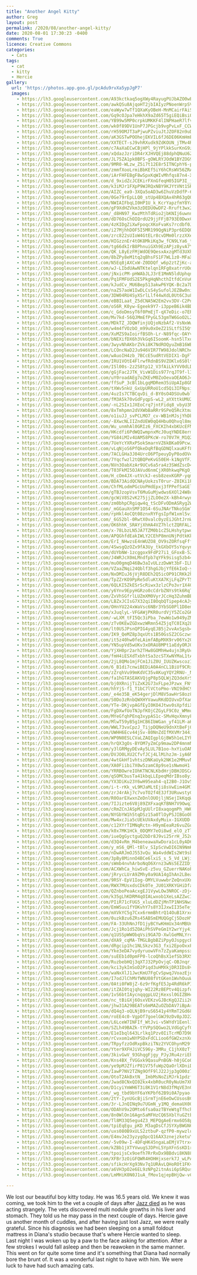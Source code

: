 ```yaml
---
title: "Another Angel Kitty"
author: Greg
layout: post
permalink: /2020/08/another-angel-kitty/
date: 2020-08-01 17:30:23 -0400
comments: True
licence: Creative Commons
categories:
  - Cats
tags:
  - cat
  - kitty
  - Hercie
gallery:
  url: 'https://photos.app.goo.gl/pcAdu9rvXa5ypJgP7'
  images:
    - https://lh3.googleusercontent.com/A93kctkaq5ogXWy4RayugPUJbAZO0wEJR6tvmoRZM6BVVneLb1ig4v7vXRf_pTtVRMtJ4hqZrXx2SD6RIDXbsI_2luUu0bQNdOArfyCqsBfRhUBAWaQqzNOijPB_NfdaC_i7Ul-Eixw=w1920-h1080
    - https://lh3.googleusercontent.com/awkQSu8AjqoHT2jbIAIyzPNoenWrpSVQlr88y4LxcBVqgmfGr8CTDJXQLWMIspibHEA0GPE4qHbO5b_3N-VLkFw2eRrfu1r7NYvY5DazA1BftefGUBzz2eBXF-vZGrg1Q7v4S_b-3Xw=w1920-h1080
    - https://lh3.googleusercontent.com/eaWyw7wTf1QXaKyOBeH-MnMCairFAiSOmK-JO3YCiSk6Rd96azX1gi8vFw1lw_642SXOn7tQlAqzAI3tAlEwLwywIAPGs0rAVYlFyuiJeb00cDpOvtJxZPWOCBE5kLloyiNW1ueL0as=w1920-h1080
    - https://lh3.googleusercontent.com/Gq9cOJpa7eHkhX9aZd65T5giEQiBsiQb9lJbvmiDHIfLEDxVRHkEBUcaKQlRjig9iTovJthqnNrvcAE_PJSXw1MKZfYpM7rJLtoYUfBMN_qsbMLfAfC0ZU-FKY4pODqZLeWikqBY9go=w1920-h1080
    - https://lh3.googleusercontent.com/YB99w5MP0crpkUMKKF4lINPHaeR7lfvI1Y5Qn5oypLpqb-DybUoerG8nyy-SIp_0MY7qoPQTu0RgpaydHvnZzg1woPHbdoWsUZFxAOAIL--d_r1yEK7Dx5EGQIf3_Jg8rOmmouywz10=w1920-h1080
    - https://lh3.googleusercontent.com/wk0f89DV1UnP7JPGcjb9vgPvLxF_CCWrPiYajpOuXATWfvGO3aJRDCsbONMtLTNpyiFekkP_W5acq-7248HBEEiKLiFEl1AvndgqCh61Dyx2b8Ufn5tUxmEf5lD8z-Ctmts8GmIVJiQ=w1920-h1080
    - https://lh3.googleusercontent.com/rH59OMJT3aPjwuPZviuJtJZOF82n9uDcqrNiauK2BcNg5RfxYMaXzIRouclMC6GDg84w4uj-krV1jY6_Kg_H7E1RKSfZr3o4xl23B5QdgZvtdZZlijhWG91pPm0br2NBgZsLwp4kZXE=w1920-h1080
    - https://lh3.googleusercontent.com/aK3GSTwPOOhejEKVIL6fJ6DE06KmHmEEkVKqKGVJXbxSx2WTzBjoSJNElbmXiXUsAW5bCnwf1qmXm5bu5NnkkpsoIY5avy36YeQcPcXSjOWZHubHDK2Qy9gY-OJT3M17hL9FVjtBtrg=w1920-h1080
    - https://lh3.googleusercontent.com/XXTECT-sJ9vhRXudk9ZdKOUN_jTMv4Rqpuebqq36kAbPSQq07MkmBZiypnquvALU2AqvVbmW-b5MwB9ZhejGg9R1JBbxqEAZKWSdhKxbrWPc8WGsQqE-6vEP35V-sx3agdUfQYa3-t0=w1920-h1080
    - https://lh3.googleusercontent.com/c7AaXaECwCBjHPl_9jYPlkkSurKnG9zUWrFnML7NiYChU7_nqRUBFnvPGC5H15SAeb92AXqW0v_aU282eCPnyJLhF5TPXkgfVkZCQgOzlGMefFP1aStzPyu_8MzQf1_JTwfdtxR1Bps=w1920-h1080
    - https://lh3.googleusercontent.com/xQdazJzriDR4rXJHVQEj88dphQNuU6ZZdon4zwAgk46sw2Qe12yHQ4uMtn3E98EcHqL-Lzt5u7IZE3OXGw_tldoea0jkujD7RIOb-sEv9Vcmg6RTda-pD1GhPLyRE_oavzQmeDvPwxQ=w1920-h1080
    - https://lh3.googleusercontent.com/JL75ZA1pk0BFS-gOWLRYJOdW1BYZOG9ev4iLHfUSnjRGYnq7xgUMu-aivmMFHvsCf080XpnOugjHV0Oq-eOUHO6DjbhJ9x93hTJBgn554dygsedMaPxUIG6KlKAY7vLFWTl7yG6qy2s=w1920-h1080
    - https://lh3.googleusercontent.com/9MR0-WLzw_Z5i7t12E8r5ITNCphY6-pMXeA9epkXBpwhE2JeuHCk-BBbpBPsXGBLNhTn192acqD9d-WSBYcLSEF1jp4YRu8cNImL1PaOv8s1z0tGXdGmxryZJrA3kNpVQmDM6WAKuec=w1920-h1080
    - https://lh3.googleusercontent.com/zmmfXooLrmiBbKEf5iY6hCRsWV56ZRApUZUM7yJqSLqFRxmh1S1Q0nkvZsIINrCi9n5QDoR8BOtaoCiDIZ7J1F8elpOEC2f-hRaN2anGDi4awiu8gW5Kf6T_pQY7JhgGcm8fqi25fzE=w1920-h1080
    - https://lh3.googleusercontent.com/iArFHFEBgF8wSpxKqWIvMhfqs87n4-XxhoE0DXt3qJvqbwAAT377S4EBB-OrKKpy20813yEA0pFX2LO8Arus4W-gCwhZSsSDbjk4a4I99tZFm_W97a1sTqtcY26sYVf-WPMvsa5aSY4=w1920-h1080
    - https://lh3.googleusercontent.com/d_9xidZcJCEKirFXnGfeqH05IGP3I_jnDpA08w7ombzXm5u5VbPJv-UQeQMdG7xBwI3Km62xV0F3Ennl6ESaS1H_5bzLPBiSUtq_L3t46FGtpcR2Nacw82Szc3HcYEg_XczYxo4Y0Fc=w1920-h1080
    - https://lh3.googleusercontent.com/k3iMJr1FXpP9WJRQxNBY9KJYtVNt1SRL1yV10NMdQui8ISjYdMg9UkpVHtDxFpMIRmu_6ZWD7uo1WyejyGUch-s4V1TC21YOaCATPajt35dLFZBjT0M0Vpc2NCEga0IKN0qzjKrGV3I=w1920-h1080
    - https://lh3.googleusercontent.com/AIZC_ea9-3XQa5oAD3w6IhuVzDdfP-6dociAWNWKxja4d6_dbwytK17cmp6mFWfAM40WRBr3yMmA5WQKDBVcpYFlxroz-2do62Rbv8aHQT1a-Nbyvi5ZgQfRySb7omgTs_XfmAJ5a8Q=w1920-h1080
    - https://lh3.googleusercontent.com/0Ge79rEpLLQ0_stUp4BXQAx4hR63gQOYlcyt9l8pLc_cmofQAle9Ic3DC5EKkGcStRHZY1Ss2Ojgr57gjpgOJppA_wBIRYP-AnSHaO-ztVLOxUd7XQr5nxr9t8oJ_dMj1nv_lmiaCPM=w1920-h1080
    - https://lh3.googleusercontent.com/NWIAIFbqLI0HP1U_k_KcrYapzfmY8YavBGrNsG3mqUU-ngdxMW-xyuwrt814hc_M3K_CBp-uFDQ0m993VI4FEfKRsitSUgbfOxA7SgyXMmx1DvTstl-lG2EACYaYeZHCsHGFH_s4AIk=w1920-h1080
    - https://lh3.googleusercontent.com/gF9XdHZVkm3zDEDU0wDF2-Rruft3wx27-nU4hCj3W1YATNadEC2dThFCtUNWCbsFfnOF6WE_yQVTxTwV1lVB6HB8XXIY6h8nBXURR7hzfi8HssxBX0FeTx0TLXkwbNU6cw2yz0eYRuU=w1920-h1080
    - https://lh3.googleusercontent.com/_d8HN97_KwzMthTdRio2jbKNIj6uwnnP4QFcdaC9vvHdcqbWJ7CwkUp7g8H3Xohbkuff4zSevcKDm4n5SLSMBELOwjGPBi16BXykIa-86EdYy-KTt4n0IDkvl6jbLO4ej7jsYoCT4BA=w1920-h1080
    - https://lh3.googleusercontent.com/dD76OsChOIQrdU29jjFFjB793E0DwxCVXvLO5SabgQBXs1Co4fv03rkRhXtY3ShEAWZYX7eN1lQAVuGjRBZkebGJ1NSJNLWD9Yme7_wtGvTUuUpxd2UJeV4lvwpyu_j3LyV7rNA-_EU=w1920-h1080
    - https://lh3.googleusercontent.com/4zKIDgZiXwFpoqcXKoFvaKs7rcdbf0J0TNpKw-sayVRupPGRLShzGklh310a9aZqBwl-JiDKVe4U9qpLHM9Ab__RUECZfn5i4vyNL4vr-wXT-AO_57py8wtfkfmxsgSmEierEjAbnBQ=w1920-h1080
    - https://lh3.googleusercontent.com/i27MjhhDOF5I5MR199QgNiP3pr6EDQOg1ey5rsW7fojCt6HqYL6rDx-E0HwOQUOX0IqmDdKbEWuK8KB7g4dQwRS6PRD-zAO13CNJb5dneXvQdgfiAtCe4o2kFqNhc4SOntDShS87Xq8=w1920-h1080
    - https://lh3.googleusercontent.com/zrc822sUIoW4GtELr8cvDMm0lrzzXXebPUSZE6YEEqxIVYCySkrKA_ijld6kMlLkzgkW0xDaIk_oTu1htH2mB4Cn83Z_l_16vyu52RRDlTzM2lZC3wdSiR-Af11w6JaAkxbS2i8atYs=w1920-h1080
    - https://lh3.googleusercontent.com/HIGzznEr4tOK8MkiKq3w_fCN9LYa6_t8QGlKffZ7bYKOTPCqewHEkSWfGc_nNderzJWa8vOzxNL-ir7bmLJLnXsCPQSh6oUfb0Z3tqO0MkUky9_q5ZdmK682wD7cWGoBT2d7OPHor14=w1920-h1080
    - https://lh3.googleusercontent.com/tg66dkIrB8PhnuiGXh9EzAPjz8yvA7YrR6daGVRLlG4oBbQDG5-HhQnhw2D7W3eD1tcL7bnboee7I0APLsmlotRirut0QXOTSi9T2F3Z-vDr37oNfRb9PzPBt7vRMtumZU8NYRA_G2U=w1920-h1080
    - https://lh3.googleusercontent.com/QK_L8yEzFMjWdOE9QesxAxzgMTd3UXheQr9B04ujfykiTElR0h0KXwY7toCdhwebB9pcIc7b0hhemvO1KavDN36KlRubEybGSABo642x1DvZtuvV5G0GwHgEcQOEhuE80SXEXR9U1us=w1920-h1080
    - https://lh3.googleusercontent.com/8bZPy8eM1tq2qBhsFS1F7WL1z0-MFaXCuZg-BGkty1DlN086HhsFRdqYY1iT9ZAdgiO87d2ONcNZIektY4K1oCwzJe8Xc5O9UUrK32NBT8OdBH9NSwjPsgmVtfpLn8GsyPRrAW6DycE=w1920-h1080
    - https://lh3.googleusercontent.com/N5Eq8jAXCxW-Z0DDQf_w6p2ztZjKc-apQnq-k3z6iXtmTRz-lbnXXqEozBChQ8TuBVlgaI3q_nCA2OkhVbthquOnqtOl0Tdf6uBJqazBsGYIDe_RFBzEcLKCIrsu2qjKgr8Rhbjrr-U=w1920-h1080
    - https://lh3.googleusercontent.com/wJ-LIbdUAwNTKtelqn1RFg0xatrrUOdmLn5JwcoTB9ZUi0ehDD0QN3tY-Bg03w3vR9tgDtSINQYyoJFtK_v-ZYwLOnZshWvm43ydQ1pwDC1UZM9jFTxU86ubX9_xkwmruuu4D-u-mzU=w1920-h1080
    - https://lh3.googleusercontent.com/jNxicPM-pHWAbJLJ3rE1MmN5ldUphqnAbZx-m0Bv6OCt-FshjHUb1__TiitYW3ShBQZYsNIOLkI7Im3S_K3qFqSJHUdvMpucYxH2Rp22N4CEz-x6LpmLTBiZdOJtBrctIESfh0jExF0=w1920-h1080
    - https://lh3.googleusercontent.com/Pq1FMFUdS2E5PkgHqNhcthItfdCnVu6GGGIDMymX2dMfg2bTR5jOI_D8DXXwFBlClz2i6tA0D7QRaf8HCSwJOtBnnE7D5YFsJCEmtoQrVPta5RRgM-5lxF0pHVFVaPbUhOOKysFVORA=w1920-h1080
    - https://lh3.googleusercontent.com/kJudCv_MU6Bep513akwP6YQK-Bc2a7DDBkYryTU4ZsOrqFHrj72IChu4Ffbf21OxyPmClmJUBnZfZWgKqHlVO7KQmLblEshcpKonkgun8yuiViyRHBzGOMxUCVcj1cbCUP4PMEafcdQ=w1920-h1080
    - https://lh3.googleusercontent.com/naZ57aoW1IwDLCsS4ySufolJEZBw0niL3pB4EePfZHq2ZfMLZGzrHNxN0uJqmquTfOleX1hkxNIoFDtQaM8aGG17hJg8UDTImoGfphWSIbh7rBtUOWyeY1oUmoP8-Xr6iSpLvq_uAvs=w1920-h1080
    - https://lh3.googleusercontent.com/3DW04RU4SyXSrlLlf44wXdL0Ut6C3u8lF05fda0jg2ywtTx4m60fdI_tAjEytCIkrApLSsG7JzNCUJNqp8YQ3iW8A-wLpRAkCPoNDrGxa21TTTVGdFHCAXdEPW_OEfs8WyvlzVleBFs=w1920-h1080
    - https://lh3.googleusercontent.com/eBBILaat_Z5dCNA5W2Em2vv3DV-C2PnEC8pjqEgoLqbpH3NpZL9KOzRlT_SLeyaM1ye4Clhej1pZXupnbO9U3gzb5sWFvkvcaV7QGgRbphTyqn3Pv7Z5xRVEQTBcE119uvSYo_-ssoc=w1920-h1080
    - https://lh3.googleusercontent.com/oS6R_K0yw-Egeek9Y7-i3ppeB6ik4BDUk18U85oaCKnl2fcqFxH7aanwITPaamApzWzfwmQNwmcfSi-8NRrS-tRv4an1kC1s7zUiXjFbEJKX6etr2VVcnZJOakSvUKX__2mryqG5t0M=w1920-h1080
    - https://lh3.googleusercontent.com/c_GdoDmsyT6f0PmEjT-qX7eDic-o7ER0UmS8U2_RhfpuL-_ur-xzEiAxZHyyCUpTNweI85AviUTrhuzvr1YNt_INwJuR2aTlP679MohUYxvbMviLEoYmS3sCKWqjIuYXrqyARlM6H78=w1920-h1080
    - https://lh3.googleusercontent.com/Mv7kd-56QJMmEfPyGL53gmTW6GoO2L2acYGuoz3tDHOpXkLcuhM8tsX7Iv6SnqJTsK2WEw83v74Rl36f899vvESQT76VW37RzVsEAIG-EKmQy67_SruhYSSHc2wNLEH6KnQ1llO-tTU=w1920-h1080
    - https://lh3.googleusercontent.com/MDkTZ_JDQWfinjUQjoNzbAf2-VsNxWwkqaD8AQVesETh0_DxQepluIgOLsihtm_6l7Heb42OYu2bv-deuiIvXGtlXt-AIdmcZdA0FWJG72LZwBAl9KG7U3n9EAe4u1Bs4x6enWvJzsQ=w1920-h1080
    - https://lh3.googleusercontent.com/w4m4fVOzbO_m99u0xOeZ21SLtfSI5QtQN1ondbnzOTV1EZ8V_xjcm_dr-E_eH8TPSSrMfqKcyiVGCG2DDbM5Fy4pxNMc7181r5Tm8dnFmTHCCgYJQlJzD9QMDUVRPhogkjRCuxmKS-Y=w1920-h1080
    - https://lh3.googleusercontent.com/XuMZS9aIoirfBSOh-Lr-N89fqc-OAYvDpavxYFCl3tx8g-mkYefs6jpif5_uVwF2axC25wS9URcJH2IuroOjhLbr_MrkSsZhW-5iPaQUoFMlIlgYEnDR75FQkOn6R_w-IYYibzEuElY=w1920-h1080
    - https://lh3.googleusercontent.com/bNEXifDX6h3VkGq6ISoomK-hsn5lTxo2cLc9yXXV5D1QS1eaAWWkyyYE7ab5FWjpAYrgElPGHABIaFNEGqZJ3VYxA5KS52Dzd2IlXHIIE8dCp9CkM18XM4D1txCUbK5ZjVHoWz--Jug=w1920-h1080
    - https://lh3.googleusercontent.com/3wyvNhAKbrZVki8K7NdROQyuZmB16WBOybCNRNeuMO-4a4g7QCqpQfHmUGLaKrOXrEoYzz6i4Ex8aWOmyR41in-Y5rsp7Q4ThKHsH3BiBbJHXe_Ze94Wkf6pF00aQb1Kv-UbVrSO1YQ=w1920-h1080
    - https://lh3.googleusercontent.com/LCOncNaD2Ju946VIR7TW98JdolNRChe2gXGzq93dHdRx59uqwtxRn_vlcMmU2vnxUok6AGvCNqLiz9Cv3ljFk3kqiRH6UvRhTXs65KZAYFaHlS7g70qx16i7MMkT1DzU6bArLs8bOEA=w1920-h1080
    - https://lh3.googleusercontent.com/wAuoIH4zb_7BCcE5udRtVEDIX1-DgFTztw4jJbZFENE8Kc9VnBZjFbSsXSaA85F_Hf7zC6YcpNF4Fkbn48lvCNlVEYkdnOUxRxI8J4C-fFXRrz3N1gnEwq_00VQkGG1jQ6fANmKut20=w1920-h1080
    - https://lh3.googleusercontent.com/IRU1VOtE4FlrwfRdnBS9VZOKlx6S0lttg9iH9gOcPt9UxBrkgLpbcOArob59jdTRNuhcWU-jo-hgO3wN3sJ3egM2-wKMGfT9u8V46LTvkm9yJWUEjsCsp0iwzFKL8v-aVVJd0nI_-Xo=w1920-h1080
    - https://lh3.googleusercontent.com/ISl00s-2z2S8tp12_V3fAiLkYVV0dLDjgwT2aox6bjtzCknsXQZ8BHisg21iJN-iHw3XIrgGW-g4fOTXhw6ziBflBPmvYRbMOb0KgAvBZhSXMHz62HP5wEmmB57eOmmiv4kb4_knW_U=w1920-h1080
    - https://lh3.googleusercontent.com/gGjFac2JTK_VivW1Dis977rqJT9f-lIt_-s-btmCPuVgInsV8PVmbN3nNxIhgFkhPbnxY1Z2_F2wRavc7sfjk52slYz4CXRNleM4PhlHzbtEpHxqRdszJ1P4tbbSh2HmOOi299rXBGA=w1920-h1080
    - https://lh3.googleusercontent.com/uY0roadAEg7oZKEvM0ZoOevaOEAO6J4M0x1ZaN6lQgxLxe92hGIC-tvmxJIvMjbPO2jWwgFFn15_Aav5fZlwZxFIzYu9S46mdhjkkA20fcgjN8rgWMX9j7eA14a-Bve14PhF2TnUi60=w1920-h1080
    - https://lh3.googleusercontent.com/ffSuP_3cBl1bLgqMDRem35iUpAIp8GNCxhRtJt1p51_WNWO2BjuOygTgo3kIDYPxt-cgefMC7uBQWsUlv8DxN6Vp76iYWVWwg48R6xskoW20MtYhU3iXp3jTHD2ddjLXT_8AFiMLbKY=w1920-h1080
    - https://lh3.googleusercontent.com/tXWv5nkU_GxUpURRoU1cd5Qi3IFNpsiGf3cHMMWCJOLXvUFn6yH6LSyFlKGz-rbJmEbDaI9ddpFKb-jEn9JI84BIXrISpMCQk5yIcCH9ly5qiCh_VGhDx28tVjwuzygDuHq9Vz08IVg=w1920-h1080
    - https://lh3.googleusercontent.com/4uzIs7CTBCqvDi_d-BY0sO4DSUu0wbluRJlvuX4zoznrpIWsY1L4koCHLRIhawfxWwMaCVJ8eY536-Hs1KCVagNLFF_oYn6YJSqhJ2e_1wxKCFmBaYEH-OQH62XRwLs8HHblbV3sMwA=w1920-h1080
    - https://lh3.googleusercontent.com/fM3A5k70vGdFyqpS-wL2_aYXttkUMU2vFDkP4fGvYCHcqq6HwVwd-UScfYWTDxBXTZx8lN9o5Gek8IpfN6s1S83-axm1AUwTicDTQ7aLctOWQTzQD-CV0a3gAFHPqIN5zCNEXiBBweU=w1920-h1080
    - https://lh3.googleusercontent.com/-nL2SIx1JXEoCrq7jntFidq8_vbyU3MDJLlMabvBv16l-0KvpxFaHh9ctCqSRFzK-0hJhu-qXnBcdtbvHFOnOY5l_6uKF-t68jARWod3IAOvOVcrj7Vlal5dLMxUr_QfNPxqEp6hAfs=w1920-h1080
    - https://lh3.googleusercontent.com/8xTmhpmn2dVXWbBaRRr9SPeQ5RcXtmajfTf4RiOLWopgzjtv6nMrYOks9BuAkxXIX-HzyICu6HK0OXuDijzjdomNeumkK_lm1GiKOWYelxp8NG-oN2Pd4Sri26_XxtalqowpcR7xR_g=w1920-h1080
    - https://lh3.googleusercontent.com/o1iuJJ_svPCLMO7_cv-WB1nMJsjYhDbCMsvEugtA4ybDJUOaC_B5n5wet-aaN7wU0DHEQ98KY9avNqpr9tEQuQToOPSoeBM-2xGGpZGuwNQI0ZtPOQpYse1MgavkIBCUUOTxwqTHh3w=w1920-h1080
    - https://lh3.googleusercontent.com/-8XwcNLIIZndUEW0qQ4Hbu0Qhvql8mgtQBXUfCcswCF-y0eeRN5xE3YmDy6wHoMKUCStSrBQbolqaeFcn6QU5RvyLtiLs64iutcT262PyJEilgc4G9LLmSjlb1cbTa1RmSay52HhKlg=w1920-h1080
    - https://lh3.googleusercontent.com/Wu_unmhAl0GRIz6_FXCKIh4xbKUcEFM3_R7OkzXF_m9HDIUiE5IVIoct9XX1ynPaUNi67av84Q36TGjqXfyDHkMM3ovCuDaSmdWgQtebgM8asNtoEKcSgImMIDu_Vqx05Z_akv45lPw=w1920-h1080
    - https://lh3.googleusercontent.com/HKcdfi6PdWQIwmpnxMcJ0uqYNDE8ermSw3U9KEoW-3hSJIpU9XEBsF_4Nzq3jY0sThxq5hYu2GAy6CiUXpFYKJNHhnvrVNOfHBnZbbfDIk0iJOPCxFaXIeWYFi1QCuaAZUetH5YgGaM=w1920-h1080
    - https://lh3.googleusercontent.com/YG84iMIv4UAM58PKcW-ro70V7H_M1Q2oqDbc5zDyr91WsWx8Vol0msZs0U2Vj7NZkhOFf_sJBUyDCm8zPY7hqd1DOQh4s9CQVcaa3UG_EubNJ3Iy-MZUfUtZDiQTZQbFzw4EnjbktWQ=w1920-h1080
    - https://lh3.googleusercontent.com/7UeYcYXRxPSokSmarnVZ6kBKa09PcwJo2RwP8jYfKUrp4jpcahfFzrSdj2VTF2ucZSNhgfaBJMpzKB8sZoGCv5Z887o_ZoO_Xi6Os_v5WgVWZLkCwTdVMGrGP8rCrNZ9HdP6Jxq8rys=w1920-h1080
    - https://lh3.googleusercontent.com/vLqNjoS6PfQkeDqRfBqGDNQlxauKFf8xrTAwFMSyT6ExUgpUp3JKhH-IhF9WwatYckczj8eWudAiZt-iRsSd7pd9CzOfthrEvt7rFT7wE4JshXPEzxc2oIdAfmmWfOVQ4LzTfena3TE=w1920-h1080
    - https://lh3.googleusercontent.com/7ACLGHa3J04UrcO6PTpeuyDyP8odOVe6b8_JjI7I25Cvja14V-tuYrE8L8iDhTCqufkNt5W9GXhJyNolQ-BOSJgAtkzyMc9nO37TAXKCTvyjJgIMQqDfIaxvmOI-Zdj0WDGBPNLsikI=w1920-h1080
    - https://lh3.googleusercontent.com/7Yqcfwzl2tQBQPeKvG50EH-k1NgVfFJhzfjmWLQ4IDZ2KMK6h5Pn26nz657zLxeNnA5P-931ISlXkfrUyYJcATzJ3zfpEB0mMG0LKPBRIlAtYam8244f9WNp5B6t4gpAoDo8CwgJmbo=w1920-h1080
    - https://lh3.googleusercontent.com/NVn3OabXzAr9UCv6a5ra4z3SWdZscD4C0lm-QPGUOpCGHHDKPYTYhdiqUCRXeqx-5nGO9nmv2CyOsN3eY2-onhJTzaXE-bVwDu6Mdsv-fj2NjNM7SwHdv1kwELzYuTFQ_fwsy4xIV3Q=w1920-h1080
    - https://lh3.googleusercontent.com/T03FkMI5OJAVud6nmCjXR0hkwqPKgO_u2YTRCSRcy-ofBEm4LE0S7j5v_Hd68U9PDhMODcRLF5PuvmKx-u3Uj7HH3e2NYMUubTWzUN2iEQS_llXirM5N0SPNx3k5bh7gO2tntcE3vsI=w1920-h1080
    - https://lh3.googleusercontent.com/H_cOm4JX-utVckJ-esb8zexKGRP-yqmkETk18lJjQEy7V8DLzxWITv-2ea60JAW3xuevXsa_21GNuI7su4BSK5EGzXUHzGJic9b1pARLtcZJwSMv_hZl5ZPlkElOvpgc_Vvfi_RlPDY=w1920-h1080
    - https://lh3.googleusercontent.com/BDA73AidQCNAyUokzsT0rur-Z0IKi1PLWQ-T84wu7_OWk5K674Ym4NqBB2Y42fDdUJyK4Zfxs-6ijJ9YeO7vr14S7La1U207vVq4ntPg1DHpdhd2HKAid7V5Uy9_iFKDrT0mZIC4Xg0=w1920-h1080
    - https://lh3.googleusercontent.com/ChfMLodmPGcUoPHdEpxj3fPPefSaGElHXXlhD-CTfgEb4U6_6WWf2wsU-xYXNtJWz_X6v7iMIDBmvQc6F7E8e6xNSa1e9LGhC8IXkeCFmp3Ov4Kj5uelDTRMpz7juhLqGOHEWCIujyo=w1920-h1080
    - https://lh3.googleusercontent.com/gTBJzopVsvT6MuGuMjwdws6XOl24W8qe_FkvgZU9f0oX4CHeMY2clp5lwyrtyNFI_mMb0-TC8Mdz-85SE3RfyEsu8OEntnJ37-6orOGBRsuitkDYX3KNqBejsUEUSyqDG6k08G39W-4=w1920-h1080
    - https://lh3.googleusercontent.com/gcWiV8S2vK275jjZLO0e2X-kBh4rwyn2iTwdblUV7QGZgF7dtOMyP1UZS-vR4QdgFY01GZW8eHOcTOK8fb6FfkFaKHI8nlRcH4DLYfa7uaU1UY1OK4nUiOKMxPvu3iPbQgaaLbGHB58=w1920-h1080
    - https://lh3.googleusercontent.com/zm0bhpCRgiqw4q_tScDFvODmASRyg2WqVtBasAIjq6f_pW399mcr4P27vGLqz5MpaHmn6tnlc6i6l2Todf9MjS7cWlSULSgrx5pVghKUmb5pc89EaYDqA9YsNVVdxkSGbnR3yQKrmLQ=w1920-h1080
    - https://lh3.googleusercontent.com/_mGGauXnSMF1OS4-6SuJNArTNkoSGmTcWGiAD0KaFF37gUs8Ba7x_vNfxISXMy-gAqeQ8tA3QcVh8qwPVspkok_AzB93SZsY2PtY2wKbRS5zRlYrG9HxvqmrzAcxrnYkSsFmDUYD_6U=w1920-h1080
    - https://lh3.googleusercontent.com/rpHkl4oCQt08znxRYFgsIpfW1xml5vi7whgv23t4bbHDjS-1EB4rY20wtGDuHBfOY2tFuaiKKOTcykbpMPOUKIazue4iz7E9MGLuzieBn1xHUrUTrSjzbHKTEkqWnBlb6UF5oFLYe-E=w1920-h1080
    - https://lh3.googleusercontent.com/_6G52bl-0RwtX0valc0yzEiJGhtJrnWQ7Bgo2lhwNl96m-BYDpCN2lixB5GkzcElATOpGdb9sad8a7Nq4y8yKpCnLdsh1V3qRQi9Zo6id-WBmHr7027s4I1T_iozhpC71LFJU3BTURk=w1920-h1080
    - https://lh3.googleusercontent.com/OK6hhK_SRAYjXhHA4VZ7hlctZQRFALZ4BTsGcY-EfhM_plG-_-wyvT3mnsqFG8KvtGmMUnp01yA9w9IXNk7mmAGcVo4ST7JXfmHNiH5IE6toMi9X4DftKVqJDjRMnBntga-mFaHjCEY=w1920-h1080
    - https://lh3.googleusercontent.com/x-78LbzLN5JA7TZM0b1cZ5LHshytpwo6BCh2p-ZeeqLE0G-TvQHJ7IIjh9Fjh_MoBg-8IEJbtP6uS5PxLs0TlSkFdYoMPMOGQDIPSdORQbgOM5qFC3NNCMhf1qK6K6U2HSymuolGHys=w1920-h1080
    - https://lh3.googleusercontent.com/APQGhfdEakIWLY2CEhP8mnUNjPdtkKkngSRqhSMop0kfc4IptSicMO0mEUd_lK6VVT9iIjnMadg21qtfPuJX62o7RWfbD7wQ5LmiIHTvkSFmUxCdR6iNyymcQDO_2fWlCxXpNVgxRuo=w1920-h1080
    - https://lh3.googleusercontent.com/ErI_NHwzsE4nWUZO8_OV9sZORfsqFffA3LoEvTYgY2JxBdYs6dYNolhL5MVBkr4RPl4VCLo9MEQPLCJYtm2zd4hdJBZ5VTu1zZmiopTiLSw9zmMJGXe4bc3eokUzl-NS94fKoQ1sWfQ=w1920-h1080
    - https://lh3.googleusercontent.com/4SwsgQzOZx9fA3Uy_tkGXbOY5sYqvynMuBgwL_lbwWpQ2zGvjegq66Y8EspRT31z1SShCvv-4XL4i6I7uHM8VE4s-SG_JTVheKs3lz5vKf6EPOfLthA3EJE2QeGaMG-xhStkiuh81Wc=w1920-h1080
    - https://lh3.googleusercontent.com/dUYbNW-1zcggox9FdP27i1_GFoxB-5Z0lAIjV1MuTwdAG0QZQn8sq8DXcVYVtKwe1618fyivCcHHHnnYiG9NBsObQ1rWH8LWjx-I6LpIjLHgxQhrC9-pLaR5xKTf8PvIubXsbGm9LgQ=w1920-h1080
    - https://lh3.googleusercontent.com/J4WRJcX0mLMndfpb7qYFk9sisg5zb44b1__sXCUQDvsWqM4SJeYmOXMpaZV-gfKmtkmUSvGMw-hiJ9jCF9UPpyXreYNPK7yQ4U6CkvKrqIqeKdRMprEob0UB0OCq9ZiPNXIsXs5WtFY=w1920-h1080
    - https://lh3.googleusercontent.com/muO0gmqD46Bw3aIvULzzDwWt3bF-ILhEe3cOc0mKWChpfWyDLO1XS3FnoXsrFAdmLTKbgnP_7y-PJIAj-TqROHcsHS_jdD_KBvFTfD7ZTGPanPn006AWMFoYZRPcCwYlOkOMlqp2Wt0=w1920-h1080
    - https://lh3.googleusercontent.com/VZaaZNqi24Qblf3hgGJbjYfE6kIoQ-yCpMnH7O1QDavQBdKH83AIMvX4IQiHIiyDZjYvcgjv_IxaxAhPjcs4aiFX-TiWqjazH3Ay8jhDRdJKYHR5jzFy6DsMtrsbWdfQ6lUhDfRlNlk=w1920-h1080
    - https://lh3.googleusercontent.com/NxDMIuJ6jVjR8DEh2Q5icOP91CRKk2h5QcLtU-lB6TK5ijTay2kswqj6f668aQjtTNJxAFSUPPn2208sTfEo009fRWfWfZmAWJ_HXdm4iuJTl-9CytY5vccEBvfkNhBnCJ85lG3JiG8=w1920-h1080
    - https://lh3.googleusercontent.com/TpZZrKO9PpRe5dluKtXA7KjLFqZPrT5rs9YIgFhnU-1mY5Wv3e46UnkRHxONCsxWX7AZJaODd3DWjqB05japr6Lz92WcSrJyyDX5b-LLhX70OzUnJIjLcr2wECndpPQgd-nRGT60aow=w1920-h1080
    - https://lh3.googleusercontent.com/6QLKI5ZkESrScRiwx3zlzCPo3vr1X4GcBDtlG2r7MIQh4GCdtj9a5e84lr4hh9jg93KcyXHCZqMPyzOOU3ccwCHipSBHpj2MonkVGgkc7ejiAIyTQLUEHbyHC50HfkC2YorleMXcJkI=w1920-h1080
    - https://lh3.googleusercontent.com/y6Ynv9EpyHGRzo0cCdrbZNYs9tk6RqT3Scn8seYK5PD6IQ5O8bTl3UV3zj5DRd5jk-AQjOdB3-HLrp6YxkV6wXrpaLmkLqThtYg2PPq7bdJ36_uR91YO991RQFwyEJjjulAU68VMavY=w1920-h1080
    - https://lh3.googleusercontent.com/ZxVhSGfrlLUZmXM0VyrJCcHq3ZuhmBBxSVSZxIxMmdF4bNPyvYDOprrz4Sr2oSlbrXAaB6_yWGXF_Jy57AuIDwDH2xtSflAawqtou3cdugrNXR0rGDX0VM8vEJhOu6jINw2Q1rXyKt0=w1920-h1080
    - https://lh3.googleusercontent.com/LBZxJCIsG7X32qiI8OqbQTipep4cAJySDdc6y5CqNVSEU1Fb-YlCzCCZAktC147BUtlYyu829fNPtE67Uzt_CeKHTYqemt2X5CnuQ39WIxTo54cDLGWvSEWURa0Hko4Xv3iuljAWmSw=w1920-h1080
    - https://lh3.googleusercontent.com/OHnYU224xWaVsc6NBr3YbSG0Pl1D8emX9s4Ra5sQU9sYO51FNi8hyN8kMIdSLXM5uvx33kWgRCmObsppuCiaI4VGMfRUBNOjEkq3KYYxJExWn1AYEQGxoGoK2W-AmaveytMSzVBqR5c=w1920-h1080
    - https://lh3.googleusercontent.com/xJuqlyL-VFGAWjPKR0urdVjY5ZCo2GKGnImhsbBrUC4H1-E8bkubvp5-CGgT2msHeyXvmYoKaFlRGv0qH6t2H8G-NqZQ3wG09dzP071wFyqDEs5bz9GLloocuoBxOwBvDftSfNrAOOU=w1920-h1080
    - https://lh3.googleusercontent.com/-wLXM_tFI5Qc3iPba_7ewWo1w949yZMULByXOadt3DnvDay_s_0vrKl-MVczu0iTF58I61N0gH_LhSpeeMfqnZ_pP_fKelX5QcV6yqvHGc1KmtNdtHSnC3FJtlTkKBypAWuUDntbJvE=w1920-h1080
    - https://lh3.googleusercontent.com/zTv0KEwZGDxwzWRmn54Z5jqTC0IXq2LPnh-smHnBMMg05RNQQLHObNb22rrYyT6gfekY3c-PBbMHX-OCQLcLd9iUdGCJfSdqvQ83UC4-P8uHWvriWdthAJav0H-n31aTuCSd74_lByI=w1920-h1080
    - https://lh3.googleusercontent.com/lt0USJPsnQPIG4yqEJB5j2vvAxSgsb4vCtz6b-ZrUy29DUOuKk3kIacsQh9XWyVd1YKYry8dWe0isl7CpqSRoCpMuOBRAnbCg6NYcI0AYpahztZC1r6tp3SAj4jNUEGwuT8yS32-YwE=w1920-h1080
    - https://lh3.googleusercontent.com/IK9_QeMZ8p3qxUts1B50GsSZ2CGczwsUofRQwq1phkLT5pihIzw-JC2T_cbXeG9hN2f3LFR3X3TxprEgv9xP5jpUI59sd2gq2O9i6lEb5IgQl2LpUfa3sgVNgWcr93n-f0gWM-2ZpDI=w1920-h1080
    - https://lh3.googleusercontent.com/it5z40hw0feLAimfABpMXK9rv06Yx20aJUuvE6GY91L8KDh6zCMq-61ZLQnv1SQg75QZO8PCxcDY1GoEDOj_icwrN38ibf1BEAwCRVoD7daGSKJlUjayIOT7N0HgmoWmKfmhfOP8gRA=w1920-h1080
    - https://lh3.googleusercontent.com/YN5upVd5wUKv3xORAU8MPt1aEdyORJQ_pP81U7uBPhSKHKWM_7cUv75zxquBOMMJRDsx-fofzH0i7xtsn5ZNZdyyB31uQjx7wvyLaMCJHPFVBd-GqTS75G_p9lrcpcVW5SX6eD_ehmE=w1920-h1080
    - https://lh3.googleusercontent.com/YjXH0pr2arh2THw8GOMhHw4ujn3RyUca3pH5421M6SPKBV9c4rZsjSrGRw0059rRbF4FYFn1bPtrFYsl6CWhSZgyJuOuHb7IxzOMP5GZNU4H0Dzsh_ejj6xSwpuORN1O4yXSQSOT2gk=w1920-h1080
    - https://lh3.googleusercontent.com/fmH4iESXdTxbhtSa3zcSTXwNYMaL1tAkmhA8frRYILRxWacVKK9-BFBFHv8CJ8Ocru-UM38Gf7hDM_2Cp1HMygpBg-sByhKmvorW29RnvD08BU-BzhyfEcOsi1T8pJRx96UMOZc7F7g=w1920-h1080
    - https://lh3.googleusercontent.com/2jL8QMo1mjFCm1JiZ0U_IUUZKwscozIvhJ6f-y3MBEj0J4k9Da0jzVAmRkUVZ9-OjaA8zJV4ON3X6fj2fkIFllvrnBMCFeoI7CFnn9ArSxOFYv2HGxk6O5s0OxEH60ySZP9Qh2EkQxY=w1920-h1080
    - https://lh3.googleusercontent.com/6_B1di7cnwiBEDiA0A4nCL1BiUf9CRx0MBwMmnDyAEI9FTMBU6Y9gp1MCAIuGFTbWh0jlT3hqkTgEhoJB7qcK9h6ayyLtqQB7MVWF6LtHhVHi_f9B4svY5LsDfEdW3gJ6CaEdLw9AOQ=w1920-h1080
    - https://lh3.googleusercontent.com/zZrqhVu99mKdVC35vAKugYQY2RNU-_Nakf9dLWQnuLsTPGVur1Zh6UkKL-uVKOghM4ilB7ExZ7waFFxRBxzI4_ryCLdsSwpT3XwLr15HM9rDQ8wJmKy5r4fCYlsKCdcI6orJ2TzI1bA=w1920-h1080
    - https://lh3.googleusercontent.com/fa1hGTASEAKVQjgP8p5QLWjZQ3deXrSt5aIgSp870D13qSULvASHnxiFTr6S-Rz6kPnm3G4I1FnBKwy7lv9qMfdBENtEr3myh7YbOBrmzzAtu1DYX7xXZSZES3HrCZIsU8osOaH_yRM=w1920-h1080
    - https://lh3.googleusercontent.com/bj0XRnijTiZxK2G73xFLpeJPzwx_FNtzs9PZOungG0wi6bw1CDhO96CDSlxFjVsfLeKlCEovESdcZMoe8MBsKUDYY52oIK_v4z6ES_4jrylkx3ni-b8KvNJ2hmKuFmcyeHawgNSl7QQ=w1920-h1080
    - https://lh3.googleusercontent.com/hhYjS-f1_T1bC7lVCtoPmo-VNI9dHC9Td2lCFfYhPNY_D-wiw8AXRurP5jacXUUe6dQIY4634Q16fFDcCKE3nRWVHzt7BKDCCmaOTBee2oM8vBSk7fAZFcljBpyHCP2zzUlOeSbZltk=w1920-h1080
    - https://lh3.googleusercontent.com/_e4e35B_eK54gerjDlM8V5awHrS8oz8j26XHqdBvHykBwvG5aSPZTQ0v98RQWilOLwuR_rcczTx6Vbfd-XMuptfbL-0EQUZgLIzrBpuyeg6sirV27STNoCDSuWWSBIC24r8ppB3A4Hc=w1920-h1080
    - https://lh3.googleusercontent.com/S0Do3zRnbQWXHYVawuRKdDIUvxDfXam_7R_xTiDjn3vtIkzFyE3MmLqdfw4pv3fhArBsL_WBtJLl6B74akVTN9MJV2e49GAw8Jti0eA7dWUcgXxJ7lIN2YjZxPDgO9dEEQBg0-Xc7kw=w1920-h1080
    - https://lh3.googleusercontent.com/YTe-DKjvpAGfEyI0KO4Jtwv0sXpfdiXWUiBJnXYQym9MbuqWU0S0XdyEQk9LOFFDpK4RTERBs7DP_ZV0vc24GgtfS72UT1rJpG8DE4lvsAkgehM84dBlJVd8CZRyky3FhRnzjwsiQY4=w1920-h1080
    - https://lh3.googleusercontent.com/FgDXwfUoTNJpfKOjCZGyLF9C0z_WMmuxKYsCZqAsk77vdstp_p2yAIkMfU3I54t0hIg3GCP0aVtf4vrNX3rr3XIejXkIWhEQnBr2xQPloL0m6dvr5mNmizbGPbzDyAqatbKUyhgXkCA=w1920-h1080
    - https://lh3.googleusercontent.com/MYeGfqhPEnq3xypAS1c-SMvHqvXmnyFgUWvqcQADP6Glv57rnDPeNiHbAqYiBY6KWqFHQ04NatoXOkivO1sUKUh-mQXXHqKeRdsWSRRb9Oj8L_SFYzDfBCDPu7AT9eJ0TNfYe1Asc1I=w1920-h1080
    - https://lh3.googleusercontent.com/MlwT59yB5g1HCB6IbWGan_yf41LM-aHI40QA8_lqwB4dn4uG4vsW9nCshTqo9jLoXYi40ee7L4CYqq2OF_w25tnlyLbDxmVjRfFy9AOAHvgyjIcQEbFrkGuO7vc6JnTOA9DdULpT0_c=w1920-h1080
    - https://lh3.googleusercontent.com/WWL73vxCpzJ_TijpDQNeU9dnXtBeFj0VnqBRhpejDBSYV0TXcR1EHeSCEZLy2ent_3PI389z91aI3YQehJ2g8eP3vP-phB9pfUQCWTUCIxse3DcyVhhsef1qFAgYzC3SggiBzVclqow=w1920-h1080
    - https://lh3.googleusercontent.com/UWHH6Ecv44jSv-80NnZdIfMXVMr344itQaLWZdScgDLHOLMSPJwipnAR1_AEGNc3QPuBYNXCBUQBf_o20UY_hedfPMnbnQ-Z1J94pRsVtkQkF17qM0pSVlKtGiwgYjrrwyLejOdR1Z8=w1920-h1080
    - https://lh3.googleusercontent.com/WP0N0ESLCVaLZAQIgplGjBW5h1eLIYhljw2X6-xgXy7Osi3yKAnafU9_7oRH6BLy6QEu9Ke-nsJVBAC9-KZq0_04Ol5Ly9Lkp7yL7v6HXValh5X4F1deLfwwjnM-eh4n4eLeE0rfqyk=w1920-h1080
    - https://lh3.googleusercontent.com/hrQX3gOs-BYOM7yZmCp9maw2DP4mnmNPeeCYvPlctecyjODP3mT92niAB1XrjvjrItCiE9DQ2dXzbHjaUEUxpGaxsHY3bDfk1u5fNsRq3AqYSvwWnU38zLGoBsVvaxDw_eWWEvh5Vms=w1920-h1080
    - https://lh3.googleusercontent.com/y3lGRMgyDEvAy5LUL7B1oo-hxYiuOANStjd62nsDOYLLnd4J3tlRrPv3s_FxqkJHHWWg7PZMTbQw6NWAzTyxcTJBIRF_5TfLtS-9gIApIka4BRgIvC3KRAsBSB3B0i6NxZImZxP95dQ=w1920-h1080
    - https://lh3.googleusercontent.com/DVJO0LXU2CfvfJCj4LlMihzJm-iyA6MfAq2cfbvff72Zjj_h8bshS8-Bp1OIOfAYCfaLjw0ECJG3k3GxGDuzUV0wf7MaZpfAGK-DSqED9slzW1pQLUhtqb0kp6QGLjFgZ5vIJ-_C8sg=w1920-h1080
    - https://lh3.googleusercontent.com/4wtGkHf1vhtszDNKaUyk2NK1e2MMuvNGqLvG6fRSV9vqA6Arn0_36z9Z5kVMe2ITeWzFY0sWTle9jkBsdhaYXIK4WyXuFKMb_GqAdB4ZYrVUxloc2B_OvjzxXpBZLN42TBR849-0bgw=w1920-h1080
    - https://lh3.googleusercontent.com/XA0Fiibi7X0w5zamC8p9se1sNwmoH1-rMpZvb-VdBV-aBNHXCJRv7dmhUiDlWsrenySBdns4GLBlVyx8jyDnw9WONRDxH_u8M4eQmCL2diITHo2IEes-2bWLPVtt6weVs8FjYc9Le0g=w1920-h1080
    - https://lh3.googleusercontent.com/YRRBOwreIOhKTNCNLKbdHrjDBHJDSCA1iRyQ8KPo94x_-T_S59I-lW9mwkRDletmhJt1n39URivjIffjl4mt7vYGo3KtmKgLnV4NC8v1I8VqlvKioHFd7BJFz5fUiyGdJLcb2Ih3Cw4=w1920-h1080
    - https://lh3.googleusercontent.com/qSOMCbusTa41kbqLLEpeqMdrIBso8yig015loiS4pXld8bnwmr2ELXOM_BG8Lyg4c_huon2K1ooPG6_17jL0Ec8sjwJk4geqGRvokWbUkU0arxAEaiNkLHkLAxq5Csw7_e1YbCjKKTI=w1920-h1080
    - https://lh3.googleusercontent.com/YX3DiKu23Y6wH95eah4-qI2B0-J1Ov5DiITAaCz3jeYG2_iCmlp36oDmhtgJnMSyDlmgTxb5YBkGawZHVR1NX68tAMy8yPdgae880qmCUYp658vjfSoeG4Y8z-1oSKT0JE81SUJ-2bw=w1920-h1080
    - https://lh3.googleusercontent.com/i-t-rKk_vL9MJaMLtEji8sVwEim4GM1OcT2PzBeKTN1ntLSgsS8Q6jhK1Lp2GJHB9geq9R6AT0N8yNO3OHD0h0pqZp_BvDxwWl2VERwQRGPe2G3qQ92iQimpZlJlvca4TXKjEd0Zgs4=w1920-h1080
    - https://lh3.googleusercontent.com/zrJ4rAkj7c7voTO2f4E3Jf3URuwstyGQB1UxrFDhCLjbaM9qTgyelKKc3k67JvBVawV4naA67DinUdCOPkXkdSKXagGb2O930xuGJ3fRGV9bsD38vw6yM0_O0-YXI5JFw4n0lFU1RgA=w1920-h1080
    - https://lh3.googleusercontent.com/R0OarEXwxnZeDnlOUOjljNSejIkKqqWF3NOttV2i5i3CKnVQsYpaGsYicUNVBcFk0_V-QYgy0-ZAxmB_xZcx_bHvZmGEVszd2MPfuJUBd4SJhoNnzi2r_aU7CIVfZzqjofvETARJ7aQ=w1920-h1080
    - https://lh3.googleusercontent.com/7IJizte6V8j89ZXFxaqKfBNH7V9Owq3-aKQ31QjqzZqJHw-exJ8nRzb2mYEUsfugKwTakHcL08pxF8E47JD0nsJrzibGeNcD0B6qn8CLrIWFHuhcigXi3uq5bYp_u6LyifxDumr-Ahw=w1920-h1080
    - https://lh3.googleusercontent.com/cRmZCnJASpMJgUUlrI8xaqogmPh_HW0pANuxpAmhjutJx695hdYYRqL_hnOT5p9s_FIW_3Xr-_ASXLnlX9UZFe2mcoTMmqlxkt4eHjR6MOHFskFk0O5U8ept55PINx6uh8Ult1QBCrk=w1920-h1080
    - https://lh3.googleusercontent.com/NYGbYW1h5tqDSz15a0TlOyPSJIBGoOk5tVO_kFS1aHy2ASmgydkcHhMJ8oAceky5kes2_kZyxXFajqHqEJfiZz-aHgF0TH7cxkatkchP4hJWw6vMoingk01KKnziboOc1f7Ms6YLnDY=w1920-h1080
    - https://lh3.googleusercontent.com/Mw4xcJia5cUEkUVAxdyMuix-IGXUDD-O5s-OYOD4P3I7PAVTqR9mOCU0JBIfJAACN7EwfiBIZGpCEENVq9Zv3urWv6FOWBhFjnyApr5STtC5FcVRDM9Xg82Axe11oGEV0kKWi0-RM0Q=w1920-h1080
    - https://lh3.googleusercontent.com/c12XYrTIMNqRctn-H9ymEeaRz6vuZGusnOhe8Kql-0YxZPTWV7amJHqIKfr0hjLni6qN1I_rtvPyLtBvJDlklivWoDmitJfzzEW7LUVQPiVrVhSYOUCsdc2iU80dUpz820t71YXYXA4=w1920-h1080
    - https://lh3.googleusercontent.com/k0x7MK1HCk_0DQMY7eOi8wd_elO_zTlTCrDD35V96KBJaTPV5wMWB0041Dp6O5w4tQFEghkxvM8IXagbQXtL5wUQ8Li-L8_1d_hB964_8_CEKKW0PXe_ZEZWxwlF5eOJgUIFAVRHtmI=w1920-h1080
    - https://lh3.googleusercontent.com/iueQgGyctguQ2bDr8J9vi25rrH_J52q4FMGIc9kFvCWA56k2gcl_JicWlZVw37RZGRSIIkkAQobTvemTDRt-ByKDZCin7CY8WefWFwMZlX_bNPxFyDeN4rwA_FmNkhOXjf6PrIa-5Jk=w1920-h1080
    - https://lh3.googleusercontent.com/d3Q4vRm_M4beneawaXwDora1cL0yAD6PIhMfOzC6bHJUVAEyqlszBxBR6R_qoZ0_MmgXXWV9H-C_wq1F_Y94dO2U7eNg_ZjXKqP61yde5UgO6A4ZdE_RAoFcxQyvzbGrxpS2uWGMJt8=w1920-h1080
    - https://lh3.googleusercontent.com/y_mS6_QMl-tBlv_SIpScVwDI6IN9NmKghNJNcSVFr8yg4PYmHcsDkgrq7nymvlHstUM6DgcsGoMhSkZ-0VnQc3nWw_8UmnPWMHS_BfqvDwvVS_fHxLsrtxBQ4zEII3QrLU0pkqlkSd4=w1920-h1080
    - https://lh3.googleusercontent.com/nDwARJmOJ553vQu_Wa4vddWIs2Wt9sbvHergcnNxYA2x9t_wxj4tEYVFfUY5o_8THKdj43UiVQHE9CVWeky2uN9LUaBn_HsBbNgeQYXitwQwBfcAtcTzCgtMpsZkdYxRNH_Mhcpd6x0=w1920-h1080
    - https://lh3.googleusercontent.com/3pBy8MinnO4BCe6lxiS_s_5_Vd_LWji1rXeVKE9GU323RUrk5l6mtQMNEmVd0IRFJ9CgthEqMXySYbv_42lDAHBCvn2KVRSZV_dAO0VoohVKKiF4kXjjxlSgXi3TOqrAebBHtPPYDYY=w1920-h1080
    - https://lh3.googleusercontent.com/sWmb4nvhArboNqO6Xrnz3wNs5EZZIDjLci9hFDVhTRn0xQrnDoSJJ-UIKHZ36W_pJtr3_STz2cxIEbKatXL1ajlTwQ3oD3s4FMJreIaZG-5BvrwI-4zs10gF0l3-gdGOjmfJOX1KGgE=w1920-h1080
    - https://lh3.googleusercontent.com/ACXWhCa_hiwSvE-z5vu_GZuerrNAKoPkE2-nCJeKPC6iofbKPl0N3q59FfdKwNY4IiIXrfuiC7KQs7X_48ykXussXnsEi8SLm9besEAbt8shH3wvIEM9SS4mgn42h-_-NTTvFRVLHiM=w1920-h1080
    - https://lh3.googleusercontent.com/jRrycLUrA9ZMhy0a9UA14gIhAn2LBeaW6KUwh49ksYrjq_aNbWh9gvqjmKysWYs_O8dRty04PrEZMDscwqsAfZHPIOufPw74Z07cXqe6vpVWaenR2vG053bVQlPCwmRjcwRknK6yX9c=w1920-h1080
    - https://lh3.googleusercontent.com/9RSY-EpV1Iog-OMYLVuwwbrZeQnxUXnenSW1vXf0P353OXqkugJhmfZhQwp11QeRh8h9hqUniMh-WHX1aN0sxVw9MqlHwPssjMwNwxwXAiSdSNYTdxw846sS9z86ArK3elV_sU6Fdwg=w1920-h1080
    - https://lh3.googleusercontent.com/RWX7MUsxdsCDk0Te_JU01XRKYGHiDfaSfnXlS6_G1WI5eI7QMxugFyjUiPBs4hp_CPI2cbPRqxyIfIqhuyWCjOODJ8OZfIQuv8sYQ5Ii1BlfKQ-ZTseSOpPzsGdN3xjBMYGDfxnGeso=w1920-h1080
    - https://lh3.googleusercontent.com/QZnboPeaAcxgEJ1VywLOw3NROC-zDj4APyyl2HfGeGFS9JnwcMO8umJIgTWYhN9h_8Fru3NdGbY-R0fAcr7i3T8_Qgce1Rq7KvPQYVc9z1dpJw7-s6QaKpC71Efet_mz3ddP-fJF_kY=w1920-h1080
    - https://lh3.googleusercontent.com/k35gLhKDRM4qOIALwxob1XeLsAZZwcIjyZZkvnitR6hKEENTpZTeQPLPf9_tgTuifeaytqKPHO543LZvJ9pp-3wy406CluqBLFbLf1qfZ8SSnb8iFuFAFOCcrdIjcBWCWrqDAI6xzgw=w1920-h1080
    - https://lh3.googleusercontent.com/PIiR71cFUG5_xluLdDZjMnTP1NHSNwx7-UWwsuGHhGTzjLx79lXgTYE7zG_gKmv7Kcc7d5sP-MJCVi8my4_Aau-gDP800amepOZOE6rLkWqxKrLLrR5k5BLyrpMCS_LtVawlWM1P9JA=w1920-h1080
    - https://lh3.googleusercontent.com/EmWSuu1fYOKvhY7s8Y3IJxwII35eTejcsarRuulsbwis6Oj_0rfmSZ_aa_t3kfuC_cJmdTmdrnGA1cYcKw0nzjLeHYRbdBxZ_TMfK3D1bnU9VrLi1MsqD2KYO92Gtgp-jLFfu0_W8jc=w1920-h1080
    - https://lh3.googleusercontent.com/mXVkYC5g7Cxx6rmmBhtrQ14OuB1XrxqokEsS85xh0oWBELWqoRR6rTxMRFTS4WFELPKu3rOeGPfcmOXUZu_w0VmBa96DwELL0GIirHsedUVxz9rEu9cFWnr17qXD9ZKZEWOc5hm-0cw=w1920-h1080
    - https://lh3.googleusercontent.com/0uzkBzu6ZRs45ABSmEMUQGgCj5DozHYUR5eW5OLCVQBRXLN_jiDMxIwNSD0vcaP6zfeYt1jAEqGf7O61vn1ibLF7c2_6tcPIMC65d8PzAaf5dRvuVA34mGe4ozbpbEw2OTorURhcmhg=w1920-h1080
    - https://lh3.googleusercontent.com/FA-33UhNnJfD1jyBCYwKHmUx34nMBUniDLB4cyWuOHuTv2INtx1KAQInkbiUh5ezU66PzqIWfZxphq5Fy2ol8nO1DantVRFgHfWkrXWChfUrBZxn4sUzvf8z3J-PNXjHA9nxV1xzhlw=w1920-h1080
    - https://lh3.googleusercontent.com/Jcj1Ro1d5ZOAiPhSVPeGm1Y2wrYjy4id0gKV2ViRmJIftYyVIU-2t7XlZ1_2yRQZxyXIQkcrA6V8PCFCDwZbzHR6559NZa7nrui7NB-bDCketsHLDlKKk_SBlNCVaRkAKvzb35vJikU=w1920-h1080
    - https://lh3.googleusercontent.com/q1USSpWWObqVsi9GA7D-XwlGeMNLYrdRf-itVwI24GfPgbzBUM_ifz6vv95xm9LDMt1aXPo7U_sPU7aX6LcC41aMu66dof1p2YAaI-_CTaf_5_TG_-nKYUnp7gR4d3waslacQJsOLS8=w1920-h1080
    - https://lh3.googleusercontent.com/dXA9_cqMA-TMGLBgbBZiPpyOJspgycERK7lYCU7_hvHVdmwVeWnVs_5tSkU_MF7prK2qRBy0DF4f84o66PKmHHuLaolziBtqfBJg1fJzM2qklM08bIasMf97jxXu00367MXup-7pnsg=w1920-h1080
    - https://lh3.googleusercontent.com/dRgcip1hc1NLSkzv3G3_fxi2EpoOxxPr8qQNLMWLYXyE2cfFoMupDukBvuMi7pBm1k5zOSkefu-_pwDhOhFwkRIbIc0AqtHq2rsYvNcgi0tRmgiLJtiu_EZuB0h-FQ29RQ0HvEfSPSI=w1920-h1080
    - https://lh3.googleusercontent.com/Yke3eDA7vydyruowVFn7zZyaKampssxvOAlQD7RZDdeMiC381uhtvQheqRWKebKfkGrYpaIxWkrGdG0RsZ2vyS82NGLt0zyzad1VDc9Xes48nhjuQz1g6zm4N_McpFA5NZpEdgki3dU=w1920-h1080
    - https://lh3.googleusercontent.com/suEEb1d0pmFP0-lcoQhBsX1efSb3RXSy2t9PFG2UZuVrQzZzqBQvOFcdDiXUbWS4dtY3a2MV9M0uXsD5M7B0U6XbzXKt4WcshjFZ427S9uXkh2Wj5zwpAFksoxXuX-oeSKdHIg53AsI=w1920-h1080
    - https://lh3.googleusercontent.com/RuzbebHQj3qXTJ32PpOvjqC-OBJnqr_k9FmhrOrX1rcr7F_PWKNUvJR2LEA5OLvgGaLK6gnJ6Ck9GcL8GzKkeVKXi0_lUp8hwpXAYP84_Fu2zXzGmCjzRGZb4rrcrVzLwlEfjNa8TGg=w1920-h1080
    - https://lh3.googleusercontent.com/kci3ykImSoD2Piqd3uHMXkjDR3IDs8vqKBW3dkl0o31Wg6PP5clqiM9dg6nA8B1ghyuU1j7DXeaL7qzyuydbukvy4nGymqIDWHvBd1DlSAuPYl45ZcCFWrpYeFQvGXW9-FUFiK4zpg4=w1920-h1080
    - https://lh3.googleusercontent.com/waNxXlJ1JwcKmU7FgCvSpwqJVoazEjdzBF_fFM0hceSwd2Oe7av_rcoHiW_A0wjFUCb71ToQWhBp31jJSjb4LRggJ5YRpT_o-a8SWaW92Pf_eGGJ7-q_XJmLgWGso2FPUMnftKMXOmU=w1920-h1080
    - https://lh3.googleusercontent.com/I7odJlChMVfWNU08fVtGKen1WvhOuuWRjkKMgfIVFJIqYwzkvbkvLYc4OcX1MrVSC69bHs3NSTygN0XSnMlT-psrfTftMaNa1IGRwnwBfJyoyqD-FbMgRuHN4z-ZQrsXPKX0Lju1GBw=w1920-h1080
    - https://lh3.googleusercontent.com/0Ati0FW8jZ-6z9rfKgfE5Jp4RdR6kPImnfPITH7w7HyYYV4Lt5MRJIkZaG-lIF_cSQwJFAOuPjr-i0CpnN_wV01PjwSqXFhibueO0_nVhS7I9H68skELqSujg5czuhTJd6BCTlg0oXM=w1920-h1080
    - https://lh3.googleusercontent.com/itZAI0tqjqhy-WI22RzBEPtv4QizpfudXL6POD1qIARYYJromVgPedXdN24z9I-QijYGT9ZG1Ojy8MaoYvPFwX_-v_tfIZE8yIt4FJuZ4wWaE6j_LXRqLjmYN41zMojlz9TYHSIItak=w1920-h1080
    - https://lh3.googleusercontent.com/1vS6btIAycnqqgpLU2jKexsl0GIZBHcdsGTm0qUqtzPfWzssYSPjLLJsOzb_OuRt_sZFYcvdn9WP_UAOUCga7bAKQFgp7whVUwXkqJ5JOOVGCwKF7xMj5QgXktF_fKbks5P4d_5tuvo=w1920-h1080
    - https://lh3.googleusercontent.com/nc_tBiGXj6OsxVEKzvGJBcKgQJZii2CJ4DpYZvG6j3SkbBwPzK6HFPJypBWM3fhkVuC4anFbR5TJFYJ4oUcU1qETDmDm48MCVeh0ECJhpoOsYg8C-NtsDl1_g-SbsEfbyPGRNxwiFUM=w1920-h1080
    - https://lh3.googleusercontent.com/jhw31A29BEATs6mMAZuOZbDAV7iBpArLZb0AwmtkepVJCLJN_r4qTdIg6XnomXPKnFKqKHQDTQJJJAIU2Mw8CSYEGxHV6XlhTQHactWOiDt7-wBPduFvCAEHdQTlhQpHprBJ0H-H39Q=w1920-h1080
    - https://lh3.googleusercontent.com/dQ4q3-oQLNjB9ruS6541y4YRmT2Gd68fcRAg37lUgbftcrSBA3KGZUSwA6vZ90VmtNGMG4l8tZmbXx9lMV3i28SzQE2eJz6XhBTwDNDttOFkI-ztfQYTlukVu27AIRAm9xHBCxwpNQ4=w1920-h1080
    - https://lh3.googleusercontent.com/roEE4c0-VgpOf7goelGWJ9zDv8pJD2ZctSi6Z3IahTjcAnN3LC8aPK_SbREVhhaeM2GKn8pfvimUu3H-_4KmGYxYRGseWzrngJXb-iqEaV2fSEsFZkTvh_wtpHU90umvmObClm8fnlQ=w1920-h1080
    - https://lh3.googleusercontent.com/L6LceW7INFIf_WtJvi-v5WYdY1Eenl13LPq3g4lBJeXJ3W11-zO34CoA6yh0CpTxI6Dca1j32p-3LknZDy-pLlMKQumXl1M2ZrChQDIUwYKgkBR19ufcel4vtHofFuaMC8UwA_uSYuk=w1920-h1080
    - https://lh3.googleusercontent.com/SZLh49BAZk-tYVPpSQGwo2LVdGgCyfGSKjCPPenyoXki1ht7Y4bLNoc2mI8N6T8rY4PKdsv7HnJws5d5iFkyTCQG7eKyBQSzngAj5BvydYb6oui_zXFjBVrghpZAe3dFpVvLrsNMliU=w1920-h1080
    - https://lh3.googleusercontent.com/E1eIbql643Lrlkq1Pzv0IiTcrMD7D9Q9g-S9VZoVtYmnnYcw4Z1N020imedQzB7trdoJPUPip2UcalkqD-qjtoSi1Rv3Wc-4C0SQ5c_i0WdHUk_WjZ4UzVuHkpeinAJN7t-sVX9p--E=w1920-h1080
    - https://lh3.googleusercontent.com/rCvxom1wNYPSDxFdCLioo6fGW2xznXqJJT2lF4609tCwvQ7N6r3hidXekC4IfPl4gzjV3MdrardR3MrbTxnNcx8AX_kuaTaepynjqDZiarsiNncrLTxy_wAClBYb2p3G-2H-pgUMDq0=w1920-h1080
    - https://lh3.googleusercontent.com/TRpyfzzOdRxpBkziTNz2YVCOhynM29f3qkMX7erzuuHZiCo2Bd9C1gEDGbyyYaCGczjEr6XYtxwLAR9sVYa-9tjbwSoE39inohdIBCP3ZWBMxm_PUgQlMYD9mHm_srLt3K7UtkPDii0=w1920-h1080
    - https://lh3.googleusercontent.com/Yter9XFHJiVC596y-3MRu_C1jhX0zTjd6W8fY8Fwy5JNFsz9QIUc0o4JSEAZ8TykgQeJsJtE_KieSUdmLE4YhTE8DoNw6gE3c83um1zk4truiCrmZZ9mYUy7oIKo8ZwnmQ7enqxi3jE=w1920-h1080
    - https://lh3.googleusercontent.com/3kivGwV_93GhqgFjgy_PJyJRu4zriEP0Dm2jsECZnv-Vqtoic7kIc-NP-wwrJuifvyultbPMGbcM7zfuitfvuII_kIGwId0S6H5yEWb3NZskcxg-X-b9ZY8zCxVOR9H8RhEIIxu17wE=w1920-h1080
    - https://lh3.googleusercontent.com/Kns4BX_fVGGxk9QasuPnBGN-h0jGCoOIh9heYiRRO00eeMqo4YTol1qYQW3eTxYCqVkEot7pOmE-Olly-YV7wbEfVxDyHaSj4h09oopbB3XD0ITZNr7IHOH5pnitM3P7yUXO3MdVWQ4=w1920-h1080
    - https://lh3.googleusercontent.com/ye9pMJZfirP81V75fuWp2QaOrlXDniDGN1ELaTN8gnzwMVCjkLfP0fyZg-MWt2fzdbKhf7B8h1pXbCXZ2XLmSAp4dK5roFW11af9Zl_iUQfyGhaUeIhSGYEE-0spe1HvFevlt5Qzfjc=w1920-h1080
    - https://lh3.googleusercontent.com/IawP7NV2TZNg9OfF9lJ22Jjp3gO00z7h8lNwTIXgepXvDmJ-q-RyKmYnBZFNhptOkNYvU0MDeWiDLPQoXbLhwgqCtQ3pX_xa2lu30nVV77ACaer-0oHedfk7N5SKDHqMrsdLQ0DrNEU=w1920-h1080
    - https://lh3.googleusercontent.com/OtoT2AkBxtN__ImbMsNoZiMJrk1pdzfbOixefLUH6D5ZOLFnH9rFyL73lNLEaLhfwyg1fxycd813fyRu69AqW4VB5JVAP-S1bVasmOb29EZKPS0UwKhmZex9-s82B6P38cUO6dJIlTk=w1920-h1080
    - https://lh3.googleusercontent.com/Jwad8CNxQI02kx4xbR0ucR0yNuUm7XRylHhTl7_l-iln1Wqb8kMy1jctL5s0ukfVm-f1XCKp8OYodvZeNVnnqhZMehTJjHoWsWuAmy5t0MpEKCn3Pbd0zYRRZuFWJFfRrp5cF9VPqV8=w1920-h1080
    - https://lh3.googleusercontent.com/D1cyiYmWH6T3i8K1V1rN8d3fMqVE3n0Ww8V2vKORQoNAy_e438Ess5hNTCM339VX9-_nNQ9s6YsKkQcswLDwMW-8M5nSU9I32C-cf5kQ9Z48JQ6gX49ifwKtt-TjaNYah4HqyGzUPBs=w1920-h1080
    - https://lh3.googleusercontent.com/_wg_tbd9bYF6aYKPbf62B9i0A7pyao-zn_FSiPV5jaH3o4EcErL5VD2cpZKeoPEre0NE4_YupR2u2VWcDpSC-XJtMHhMQSmdbhL3ryTZIaTsI6kMV01-8pvP8RsT2yHwRaJKnV8JjtE=w1920-h1080
    - https://lh3.googleusercontent.com/2tY-IynUGcBjiSrmTjnE6eOwCUsosBCiCFEjU4-iJwtLO04tTnYVsIItLjsxbBu3AmzyJaR_G3gN-hz3NW2JqW_fe20etTSil-bvtatS1n0AbSgp0IxkUn1vcQOGafd7SOColdA01N8=w1920-h1080
    - https://lh3.googleusercontent.com/3r-LJnQINq9u7UGmN_y1MQ_demaUX0Q4Yzzt2MxYfSd2SoxjEgMRiq9LyYBYweaTKr1uK3T81NedRlv9JVne4seUP-GAjOnjg5jLfnZxL8peO5H41NFfOmloVEpIw-9OdWsIjSe_m6c=w1920-h1080
    - https://lh3.googleusercontent.com/ODAhV9x2OMto6fsa0azTBYeWtgTfhchYfNlios0Jqcb7dmNTGrALP1VDayBAv6X3kBum7bScQircMZlkhnMyL3mImEMW4qEbTmm5N8Pwr4ISHOq5gYgaQI62I26ohIY1eIAINTdB3cA=w1920-h1080
    - https://lh3.googleusercontent.com/8n0WlOn16Agn5aMFHzCQ65XblYuGZtbNZAezJSYVab50RUT2Gg7BzrMYt5gU3vQ2tAJDB9W4FTQ2MjL8LoFsPnLSZBBCRtqxXJDwjB7dQMZcglFUiLo5nre0SAEQ4z93NWgISNwl4MQ=w1920-h1080
    - https://lh3.googleusercontent.com/Tl8M33Q5egu4Z3_MEPQgAeErmx6O58p_eg_H2fP19VansjIUe_ydirtinzKCkt8cNWsmEtVZhtfie1h_BiYifOIgmEVQXYxkUzCIoXO5n5SJfJygUHWeQjXNhTsj-lQ-X7f4eR4png4=w1920-h1080
    - https://lh3.googleusercontent.com/tpiEqEgu_pKD_M3agDsCfJSYXyBWGN64FkQ094P6VXtXir3Q__EvLiP3fw0GWe1ty1tkTubbY8ySE0cD8F1mBZc91nbuPKzzf_0p8AZPgsbOiykLN9uTASJDvPaF0IQpEqAiaC7Yvdg=w1920-h1080
    - https://lh3.googleusercontent.com/uxs080B9xULS2ztbuP-qzfP0-mywzluo4YRWeiethbXsF76mz57khzulRgd0XxsSIVkBAB47wVbmB20DCke68OJgqgo8C_qZsgCYpd3VqD-DZ65lp8AqMJXnVb-eBJAwIuYKY_Hy9Tw=w1920-h1080
    - https://lh3.googleusercontent.com/E4mvJe23yzygOpcQ16AX3znejzketuYbZ-8BZU-HaMNs9iD-AUaaSmJ1DjHZVCSnwaodpfXLZsAbLrMXx_JhMSM6asugX0D2Byhr2iFWuaj57Xp-MWlaRdSTMyedTdKO-8TVal6JaqE=w1920-h1080
    - https://lh3.googleusercontent.com/-5v09w-I-4DFqHK45ngaLaEMjV7trx43VzEafbjucNk1Mzl2ufErL2S3gERRMJ6J4oLXiuSjOjLKscIZUjjBt6AChD9_uClOb7BDCA7etxljF9Dw_rEYfo4RzaqGGSq4CTUf3MlvuPU=w1920-h1080
    - https://lh3.googleusercontent.com/kZBb1jXTYVwugSJDPnL5YpXFnSsKD1ryVQ9iWRAINLG62fHhZFevICA9Te3J4DzvgKIVRzoTwl17gnqwRAdZqywTIxxTaTNCEM4T6k4IZpa-cmihTuh9OqrLOMJl8zrMSx8eYl33vAg=w1920-h1080
    - https://lh3.googleusercontent.com/tpoijsCx9oefh7RrRxDx9BBdvi8KN8855aoHewLU3EbFHT0IFvG6-ymwEvT6Zg6NUpSuGoGWYnb56Js18KYNAyG3GuFrZJrjJu2C-jzvKOKRyPqGjvDeNFGOv57Bk2X0EluTfEDOrx4=w1920-h1080
    - https://lh3.googleusercontent.com/XFBr3zOiGFQWR4HOHHjxserk7J_wLPAgNQqtiI9O85ZAVXipKh1my6KNBAUQJGW0oEjrHRhPESbvnA0JSXV7Z4IgIeL222lnDYvK91UUJ2EleYG-yZZchrmRd6JrLd0Ltb1pwPklR8c=w1920-h1080
    - https://lh3.googleusercontent.com/sfikcHrXg93Nv7q1URAvLQHoROt1FKvI5wl49IwgPcBjD8Ku4YFcB8jZ4ppnKwOPo-4Dzw-LbzKNgjKxP3rVHQCyOc3vStKMSNhy1iBDW9jzuOYmMeZEimtnX9CWxFlBfhqE2vOS1Ys=w1920-h1080
    - https://lh3.googleusercontent.com/a6VH3pO2e6EL9zNPg2itnAsi6pSRQusT0aG5IbPa3U1G2IDdr_tAEpmb2XNxFxGGNFWRPLKxT7YwcmELXL9k3CfR_1VqAXjLNkEv8vJq7pS1HGqu35BGwD5eYssx3UwJ0861a1FBb5E=w1920-h1080
    - https://lh3.googleusercontent.com/LmMHiK0N0J1uA_fMov1qjepBHjQw-vCTkrjaNfeORmK81K8pnMT4A5aSRea24h-7q8CAkIaF7LglRGggqNYDP7ALjo10fiHckc3oCYuAmDnB33s2fgzzunyadJS4eoJG6G_JxH4QL2Q=w1920-h1080

---
```


We lost our beautiful boy kitty today. He was 16.5 years old. We knew it was coming, we took him to the vet a couple of days after [Jazz died](/2020/06/angel-kitty/) as he was acting strangely. The vets discovered multi nodule growths in his liver and stomach. They told us he may pass in the next couple of days. Hercie gave us another month of cuddles, and after having just lost Jazz, we were really grateful. Since his diagnosis we had been sleeping on a small foldout mattress in Diana's studio because that's where Hercie wanted to sleep. Last night I was woken up by a paw to the face asking for attention. After a few strokes I would fall asleep and then be reawoken in the same manner. This went on for quite some time and it's something that Diana had normally bore the brunt of. It was a wonderful last night to have with him. We were luck to have had such amazing cats.
